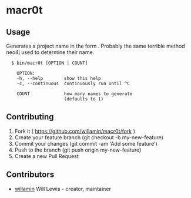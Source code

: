 # macr0t

## Usage

Generates a project name in the form <PREFIX><NUMBER><LETTER>. Probably the same terrible method neo4j used to determine their name. 

```
  $ bin/macr0t [OPTION | COUNT]

    OPTION:
    -h, --help        show this help
    -c, --continuous  continuously run until ^C

    COUNT             how many names to generate
                      (defaults to 1)
```

## Contributing

1. Fork it ( https://github.com/willamin/macr0t/fork )
2. Create your feature branch (git checkout -b my-new-feature)
3. Commit your changes (git commit -am 'Add some feature')
4. Push to the branch (git push origin my-new-feature)
5. Create a new Pull Request

## Contributors

- [willamin](https://github.com/willamin) Will Lewis - creator, maintainer
